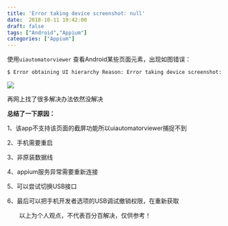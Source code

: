 ```yaml
---
title: 'Error taking device screenshot: null'
date:  2018-10-11 19:42:00
draft: false
tags: ["Android","Appium"]
categories: ["Appium"]
---
```

使用```uiautomatorviewer``` 查看Android某些页面元素，出现如图错误：
```bash
$ Error obtaining UI hierarchy Reason: Error taking device screenshot: null
```
![](https://img-blog.csdnimg.cn/img_convert/fc8af8463b3e6822ccdd940774759365.png)


再网上找了很多解决办法依然没解决

**总结了一下原因：**

1、该app不支持该页面的截屏功能所以uiautomatorviewer捕捉不到

2、手机需要重启

3、非原装数据线

4、appium服务异常需要重新连接

5、可以尝试切换USB接口

6、最后可以把手机开发者选项的USB调试撤销权限，在重新获取

　　以上为个人观点，不代表百分百解决，仅供参考！
